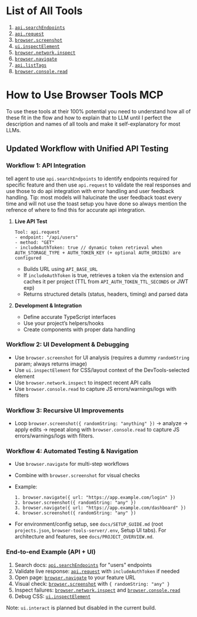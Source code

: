 ﻿# List of All Tools

1. [`api.searchEndpoints`](./each-tool-explained/api_searchEndpoints.md)
2. [`api.request`](./each-tool-explained/api_request.md)
3. [`browser.screenshot`](./each-tool-explained/browser_screenshot.md)
4. [`ui.inspectElement`](./each-tool-explained/ui_inspectElement.md)
5. [`browser.network.inspect`](./each-tool-explained/browser_network_inspect.md)
6. [`browser.navigate`](./each-tool-explained/browser_navigate.md)
7. [`api.listTags`](./each-tool-explained/api_listTags.md)
8. [`browser.console.read`](./each-tool-explained/browser_console_read.md)

# How to Use Browser Tools MCP

To use these tools at their 100% potential you need to understand how all of these fit in the flow and how to explain that to LLM until I perfect the description and names of all tools and make it self-explanatory for most LLMs.

## Updated Workflow with Unified API Testing

### **Workflow 1: API Integration**

tell agent to use `api.searchEndpoints` to identify endpoints required for specific feature and then use `api.request` to validate the real responses and use those to do api integration with error handling and user feedback handling.
Tip: most models will halucinate the user feedback toast every time and will not use the toast setup you have done so always mention the refrence of where to find this for accurate api integration.

1. **Live API Test**

   ```
   Tool: api.request
   - endpoint: "/api/users"
   - method: "GET"
   - includeAuthToken: true // dynamic token retrieval when AUTH_STORAGE_TYPE + AUTH_TOKEN_KEY (+ optional AUTH_ORIGIN) are configured
   ```

   - Builds URL using `API_BASE_URL`
   - If `includeAuthToken` is true, retrieves a token via the extension and caches it per project (TTL from `API_AUTH_TOKEN_TTL_SECONDS` or JWT exp)
   - Returns structured details (status, headers, timing) and parsed data

2. **Development & Integration**
   - Define accurate TypeScript interfaces
   - Use your project’s helpers/hooks
   - Create components with proper data handling

### **Workflow 2: UI Development & Debugging**

- Use `browser.screenshot` for UI analysis (requires a dummy `randomString` param; always returns image)
- Use `ui.inspectElement` for CSS/layout context of the DevTools-selected element
- Use `browser.network.inspect` to inspect recent API calls
- Use `browser.console.read` to capture JS errors/warnings/logs with filters

### **Workflow 3: Recursive UI Improvements**

- Loop `browser.screenshot({ randomString: "anything" })` → analyze → apply edits → repeat along with `browser.console.read` to capture JS errors/warnings/logs with filters.

### **Workflow 4: Automated Testing & Navigation**

- Use `browser.navigate` for multi-step workflows
- Combine with `browser.screenshot` for visual checks
- Example:

  ```
  1. browser.navigate({ url: "https://app.example.com/login" })
  2. browser.screenshot({ randomString: "any" })
  3. browser.navigate({ url: "https://app.example.com/dashboard" })
  4. browser.screenshot({ randomString: "any" })
  ```

- For environment/config setup, see `docs/SETUP_GUIDE.md` (root `projects.json`, `browser-tools-server/.env`, Setup UI tabs). For architecture and features, see `docs/PROJECT_OVERVIEW.md`.

### End-to-end Example (API + UI)

1. Search docs: [`api.searchEndpoints`](./each-tool-explained/api_searchEndpoints.md) for "users" endpoints
2. Validate live response: [`api.request`](./each-tool-explained/api_request.md) with `includeAuthToken` if needed
3. Open page: [`browser.navigate`](./each-tool-explained/browser_navigate.md) to your feature URL
4. Visual check: [`browser.screenshot`](./each-tool-explained/browser_screenshot.md) with `{ randomString: "any" }`
5. Inspect failures: [`browser.network.inspect`](./each-tool-explained/browser_network_inspect.md) and [`browser.console.read`](./each-tool-explained/browser_console_read.md)
6. Debug CSS: [`ui.inspectElement`](./each-tool-explained/ui_inspectElement.md)

Note: `ui.interact` is planned but disabled in the current build.
